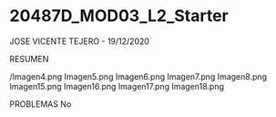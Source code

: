# 20487D_MOD03_L2_Starter

JOSE VICENTE TEJERO - 19/12/2020

RESUMEN



/Imagen4.png
Imagen5.png
Imagen6.png
Imagen7.png
Imagen8.png
Imagen15.png
Imagen16.png
Imagen17.png
Imagen18.png



PROBLEMAS
No
